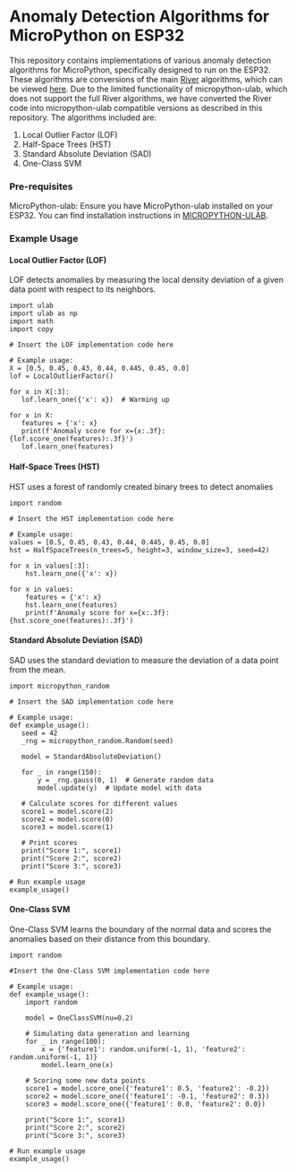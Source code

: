 
# Anomaly Detection Algorithms for MicroPython on ESP32
This repository contains implementations of various anomaly detection algorithms for MicroPython, specifically designed to run on the ESP32. These algorithms are conversions of the main [River](https://riverml.xyz/latest/) algorithms, which can be viewed [here](https://github.com/online-ml/river/tree/main/river/anomaly). Due to the limited functionality of micropython-ulab, which does not support the full River algorithms, we have converted the River code into micropython-ulab compatible versions as described in this repository. The algorithms included are:

1) Local Outlier Factor (LOF)
2) Half-Space Trees (HST)
3) Standard Absolute Deviation (SAD)
4) One-Class SVM

### Pre-requisites
MicroPython-ulab: Ensure you have MicroPython-ulab installed on your ESP32. You can find installation instructions in [MICROPYTHON-ULAB](https://github.com/online-ml/river/tree/main/river/feature_extraction).

### Example Usage

####  Local Outlier Factor (LOF)
LOF detects anomalies by measuring the local density deviation of a given data point with respect to its neighbors.
 ``` 
import ulab
import ulab as np
import math
import copy

# Insert the LOF implementation code here

# Example usage:
X = [0.5, 0.45, 0.43, 0.44, 0.445, 0.45, 0.0]
lof = LocalOutlierFactor()

for x in X[:3]:
    lof.learn_one({'x': x})  # Warming up

for x in X:
    features = {'x': x}
    print(f'Anomaly score for x={x:.3f}: {lof.score_one(features):.3f}')
    lof.learn_one(features)
 ```

#### Half-Space Trees (HST)
HST uses a forest of randomly created binary trees to detect anomalies
```
import random

# Insert the HST implementation code here

# Example usage:
values = [0.5, 0.45, 0.43, 0.44, 0.445, 0.45, 0.0]
hst = HalfSpaceTrees(n_trees=5, height=3, window_size=3, seed=42)

for x in values[:3]:
    hst.learn_one({'x': x})

for x in values:
    features = {'x': x}
    hst.learn_one(features)
    print(f'Anomaly score for x={x:.3f}: {hst.score_one(features):.3f}')
 ```

####  Standard Absolute Deviation (SAD)
SAD uses the standard deviation to measure the deviation of a data point from the mean.
 ```
import micropython_random

# Insert the SAD implementation code here

# Example usage:
def example_usage():
    seed = 42
    _rng = micropython_random.Random(seed)
 
    model = StandardAbsoluteDeviation()
    
    for _ in range(150):
        y = _rng.gauss(0, 1)  # Generate random data
        model.update(y)  # Update model with data

    # Calculate scores for different values
    score1 = model.score(2)
    score2 = model.score(0)
    score3 = model.score(1)

    # Print scores
    print("Score 1:", score1)
    print("Score 2:", score2)
    print("Score 3:", score3)

# Run example usage
example_usage()
 ```

#### One-Class SVM
One-Class SVM learns the boundary of the normal data and scores the anomalies based on their distance from this boundary.
```
import random

#Insert the One-Class SVM implementation code here
 
# Example usage:
def example_usage():
    import random

    model = OneClassSVM(nu=0.2)

    # Simulating data generation and learning
    for _ in range(100):
        x = {'feature1': random.uniform(-1, 1), 'feature2': random.uniform(-1, 1)}
        model.learn_one(x)

    # Scoring some new data points
    score1 = model.score_one({'feature1': 0.5, 'feature2': -0.2})
    score2 = model.score_one({'feature1': -0.1, 'feature2': 0.3})
    score3 = model.score_one({'feature1': 0.0, 'feature2': 0.0})

    print("Score 1:", score1)
    print("Score 2:", score2)
    print("Score 3:", score3)

# Run example usage
example_usage()
 ```
